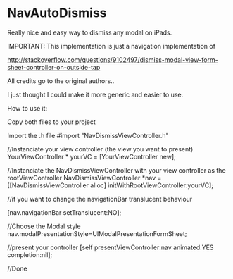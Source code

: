 NavAutoDismiss
==============

Really nice and easy way to dismiss any modal on iPads.

IMPORTANT:
This implementation is just a navigation implementation of 

http://stackoverflow.com/questions/9102497/dismiss-modal-view-form-sheet-controller-on-outside-tap

All credits go to the original authors..

I just thought I could make it more generic and easier to use.

How to use it:

Copy both files to your project


Import the .h file
#import "NavDismissViewController.h"


//Instanciate your view controller (the view you want to present)
YourViewController * yourVC = [YourViewController new];

//Instanciate the NavDismissViewController with your view controller as the rootViewController
NavDismissViewController *nav = [[NavDismissViewController alloc] initWithRootViewController:yourVC];

//if you want to change the navigationBar translucent behaviour

[nav.navigationBar setTranslucent:NO];

//Choose the Modal style
nav.modalPresentationStyle=UIModalPresentationFormSheet;

//present your controller
[self presentViewController:nav animated:YES completion:nil];

//Done
